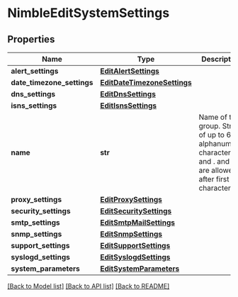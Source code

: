 # NimbleEditSystemSettings

## Properties
Name | Type | Description | Notes
------------ | ------------- | ------------- | -------------
**alert_settings** | [**EditAlertSettings**](EditAlertSettings.md) |  | [optional] 
**date_timezone_settings** | [**EditDateTimezoneSettings**](EditDateTimezoneSettings.md) |  | [optional] 
**dns_settings** | [**EditDnsSettings**](EditDnsSettings.md) |  | [optional] 
**isns_settings** | [**EditIsnsSettings**](EditIsnsSettings.md) |  | [optional] 
**name** | **str** | Name of the group. String of up to 64 alphanumeric characters, - and . and : are allowed after first character. | [optional] 
**proxy_settings** | [**EditProxySettings**](EditProxySettings.md) |  | [optional] 
**security_settings** | [**EditSecuritySettings**](EditSecuritySettings.md) |  | [optional] 
**smtp_settings** | [**EditSmtpMailSettings**](EditSmtpMailSettings.md) |  | [optional] 
**snmp_settings** | [**EditSnmpSettings**](EditSnmpSettings.md) |  | [optional] 
**support_settings** | [**EditSupportSettings**](EditSupportSettings.md) |  | [optional] 
**syslogd_settings** | [**EditSyslogdSettings**](EditSyslogdSettings.md) |  | [optional] 
**system_parameters** | [**EditSystemParameters**](EditSystemParameters.md) |  | [optional] 

[[Back to Model list]](../README.md#documentation-for-models) [[Back to API list]](../README.md#documentation-for-api-endpoints) [[Back to README]](../README.md)


